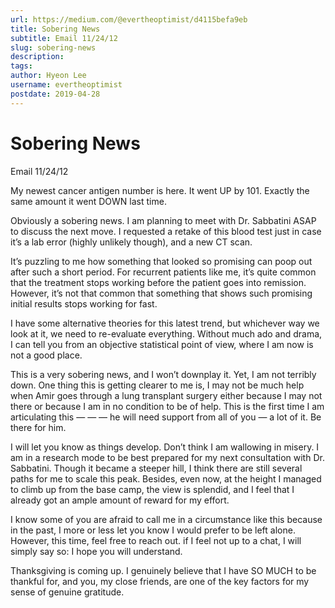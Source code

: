 ```yaml
---
url: https://medium.com/@evertheoptimist/d4115befa9eb
title: Sobering News
subtitle: Email 11/24/12
slug: sobering-news
description: 
tags: 
author: Hyeon Lee
username: evertheoptimist
postdate: 2019-04-28
---
```


# Sobering News

Email 11/24/12

My newest cancer antigen number is here. It went UP by 101. Exactly the same amount it went DOWN last time.

Obviously a sobering news. I am planning to meet with Dr. Sabbatini ASAP to discuss the next move. I requested a retake of this blood test just in case it’s a lab error (highly unlikely though), and a new CT scan.

It’s puzzling to me how something that looked so promising can poop out after such a short period. For recurrent patients like me, it’s quite common that the treatment stops working before the patient goes into remission. However, it’s not that common that something that shows such promising initial results stops working for fast.

I have some alternative theories for this latest trend, but whichever way we look at it, we need to re-evaluate everything. Without much ado and drama, I can tell you from an objective statistical point of view, where I am now is not a good place.

This is a very sobering news, and I won’t downplay it. Yet, I am not terribly down. One thing this is getting clearer to me is, I may not be much help when Amir goes through a lung transplant surgery either because I may not there or because I am in no condition to be of help. This is the first time I am articulating this — — — he will need support from all of you — a lot of it. Be there for him.

I will let you know as things develop. Don’t think I am wallowing in misery. I am in a research mode to be best prepared for my next consultation with Dr. Sabbatini. Though it became a steeper hill, I think there are still several paths for me to scale this peak. Besides, even now, at the height I managed to climb up from the base camp, the view is splendid, and I feel that I already got an ample amount of reward for my effort.

I know some of you are afraid to call me in a circumstance like this because in the past, I more or less let you know I would prefer to be left alone. However, this time, feel free to reach out. if I feel not up to a chat, I will simply say so: I hope you will understand.

Thanksgiving is coming up. I genuinely believe that I have SO MUCH to be thankful for, and you, my close friends, are one of the key factors for my sense of genuine gratitude.


